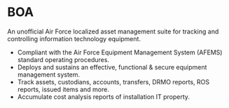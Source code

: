# BOA

An unofficial Air Force localized asset management suite for tracking and controlling information technology equipment.

- Compliant with the Air Force Equipment Management System (AFEMS) standard operating procedures.
- Deploys and sustains an effective, functional & secure equipment management system.
- Track assets, custodians, accounts, transfers, DRMO reports, ROS reports, issued items and more.
- Accumulate cost analysis reports of installation IT property.
